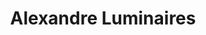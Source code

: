 ---
title: "Alexandre Luminaires"
url: /salaberry-de-valleyfield/alexandre-luminaires/
shop: interior decoration
---